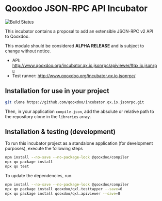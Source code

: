 # Qooxdoo JSON-RPC API Incubator

[![Build Status](https://travis-ci.com/qooxdoo/incubator.qx.io.jsonrpc.svg?branch=master)](https://travis-ci.com/qooxdoo/incubator.qx.io.jsonrpc)

This incubator contains a proposal to add an extensible JSON-RPC v2 API 
to Qooxdoo.

This module should be considered **ALPHA RELEASE** and is subject to change without notice.

- API: http://www.qooxdoo.org/incubator.qx.io.jsonrpc/apiviewer/#qx.io.jsonrpc
- Test runner: http://www.qooxdoo.org/incubator.qx.io.jsonrpc/

## Installation for use in your project

```bash
git clone https://github.com/qooxdoo/incubator.qx.io.jsonrpc.git
```

Then, in your application `compile.json`, add the absolute or
relative path to the repository clone in the `libraries` array.

## Installation & testing (development)

To run this incubator project as a standalone application (for development purposes),
execute the following steps

```bash
npm install --no-save --no-package-lock @qooxdoo/compiler
npx qx package install
npx qx test
```

To update the dependencies, run

```bash
npm install --no-save --no-package-lock @qooxdoo/compiler
npx qx package install qooxdoo/qxl.testtapper --save=0
npx qx package install qooxdoo/qxl.apiviewer --save=0
```

